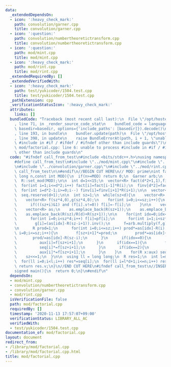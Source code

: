 ```yaml
---
data:
  _extendedDependsOn:
  - icon: ':heavy_check_mark:'
    path: convolution/garner.cpp
    title: convolution/garner.cpp
  - icon: ':question:'
    path: convolution/numbertheoretictransform.cpp
    title: convolution/numbertheoretictransform.cpp
  - icon: ':question:'
    path: mod/mint.cpp
    title: mod/mint.cpp
  - icon: ':heavy_check_mark:'
    path: mod/rint.cpp
    title: mod/rint.cpp
  _extendedRequiredBy: []
  _extendedVerifiedWith:
  - icon: ':heavy_check_mark:'
    path: test/yukicoder/1504.test.cpp
    title: test/yukicoder/1504.test.cpp
  _pathExtension: cpp
  _verificationStatusIcon: ':heavy_check_mark:'
  attributes:
    links: []
  bundledCode: "Traceback (most recent call last):\n  File \"/opt/hostedtoolcache/Python/3.9.0/x64/lib/python3.9/site-packages/onlinejudge_verify/documentation/build.py\"\
    , line 71, in _render_source_code_stat\n    bundled_code = language.bundle(stat.path,\
    \ basedir=basedir, options={'include_paths': [basedir]}).decode()\n  File \"/opt/hostedtoolcache/Python/3.9.0/x64/lib/python3.9/site-packages/onlinejudge_verify/languages/cplusplus.py\"\
    , line 193, in bundle\n    bundler.update(path)\n  File \"/opt/hostedtoolcache/Python/3.9.0/x64/lib/python3.9/site-packages/onlinejudge_verify/languages/cplusplus_bundle.py\"\
    , line 398, in update\n    raise BundleErrorAt(path, i + 1, \"unable to process\
    \ #include in #if / #ifdef / #ifndef other than include guards\")\nonlinejudge_verify.languages.cplusplus_bundle.BundleErrorAt:\
    \ mod/factorial.cpp: line 6: unable to process #include in #if / #ifdef / #ifndef\
    \ other than include guards\n"
  code: "#ifndef call_from_test\n#include <bits/stdc++.h>\nusing namespace std;\n\n\
    #define call_from_test\n#include \"../mod/mint.cpp\"\n#include \"../convolution/numbertheoretictransform.cpp\"\
    \n#include \"../convolution/garner.cpp\"\n#include \"../mod/rint.cpp\"\n#undef\
    \ call_from_test\n\n#endif\n//BEGIN CUT HERE\n// MOD: prime\nint factorial(long\
    \ long n,const int MOD){\n  if(n>=MOD) return 0;\n  Garner arb;\n  using R = Rint<int>;\n\
    \  R::set_mod(MOD);\n\n  int d=1<<15;\n  vector<R> fact(d*2+1,1),finv(d*2+1,1);\n\
    \  for(int i=1;i<=d*2;i++) fact[i]=fact[i-1]*R(i);\n  finv[d*2]=fact[d*2].inv();\n\
    \  for(int i=d*2-1;i>=0;i--) finv[i]=finv[i+1]*R(i+1);\n\n  vector<R> seq({1,d+1});\n\
    \  seq.reserve(d+1);\n\n  int sz=1;\n  while(sz<d){\n    vector<R> aux(sz,1);\n\
    \    vector<R> f(sz*4,0),g(sz*4,0);\n    for(int i=0;i<=sz;i++){\n      f[i]=finv[i]*finv[sz-i]*seq[i];\n\
    \      if(((sz+i)&1) and (f[i].v!=0)) f[i]=-f[i];\n    }\n\n    vector<R> pf(f);\n\
    \    vector<R> as;\n    as.emplace_back(R(sz+1));\n    as.emplace_back(R(sz)/R(d));\n\
    \    as.emplace_back(R(sz)/R(d)+R(sz+1));\n\n    for(int idx=0;idx<3;idx++){\n\
    \      for(int i=0;i<sz*4;i++) f[i]=pf[i];\n      for(int i=1;i<sz*2+2;i++)\n\
    \        g[i]=(as[idx]-R(sz-i+1)).inv();\n      f=arb.multiply(f,g);\n      f.resize(sz*4);\n\
    \n      R prod=1;\n      for(int i=0;i<=sz;i++) prod*=as[idx]-R(i);\n\n      for(int\
    \ i=0;i<=sz;i++){\n        f[sz+i+1]*=prod;\n        prod*=as[idx]+R(i+1);\n \
    \       prod/=as[idx]-R(sz-i);\n      }\n      if(idx==0){\n        for(int i=0;i<sz;i++)\n\
    \          aux[i]=f[sz+i+1];\n      }\n      if(idx==1){\n        for(int i=0;i<=sz;i++)\n\
    \          seq[i]*=f[sz+i+1];\n      }\n      if(idx==2){\n        for(int i=0;i<sz;i++)\n\
    \          aux[i]*=f[sz+i+1];\n      }\n    }\n    for(R x:aux) seq.emplace_back(x);\n\
    \    sz<<=1;\n  }\n\n  using ll = long long;\n  R res=1;\n  int l=min((ll)d,(n+1)/d);\n\
    \  for(ll i=0;i<l;i++) res*=seq[i];\n  for(ll i=l*d+1;i<=n;i++) res*=R(i);\n \
    \ return res.v;\n}\n//END CUT HERE\n#ifndef call_from_test\n//INSERT ABOVE HERE\n\
    signed main(){\n  return 0;\n}\n#endif\n"
  dependsOn:
  - mod/mint.cpp
  - convolution/numbertheoretictransform.cpp
  - convolution/garner.cpp
  - mod/rint.cpp
  isVerificationFile: false
  path: mod/factorial.cpp
  requiredBy: []
  timestamp: '2020-11-13 17:57:07+09:00'
  verificationStatus: LIBRARY_ALL_AC
  verifiedWith:
  - test/yukicoder/1504.test.cpp
documentation_of: mod/factorial.cpp
layout: document
redirect_from:
- /library/mod/factorial.cpp
- /library/mod/factorial.cpp.html
title: mod/factorial.cpp
---
```

